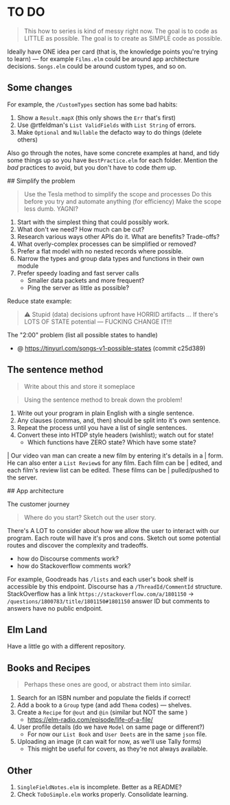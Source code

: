 # TO DO

> This how to series is kind of messy right now.
> The goal is to code as LITTLE as possible.
> The goal is to create as SIMPLE code as possible.

Ideally have ONE idea per card (that is, the knowledge points you're trying to learn) — for example `Films.elm` could be around app architecture decisions. `Songs.elm` could be around custom types, and so on.


## Some changes

For example, the `/CustomTypes` section has some bad habits:

1. Show a `Result.mapX` (this only shows the `Err` that's first)
2. Use @rtfeldman's `List ValidFields` with `List String` of errors.
3. Make `Optional` and `Nullable` the defacto way to do things (delete others)

Also go through the notes, have some concrete examples at hand, and tidy some things up so you have `BestPractice.elm` for each folder. Mention the _bad_ practices to avoid, but you don't have to code _them_ up.


## Simplify the problem

> Use the Tesla method to simplify the scope and processes
> Do this before you try and automate anything (for efficiency)
> Make the scope less dumb. YAGNI?

1. Start with the simplest thing that could possibly work.
2. What don't we need? How much can be cut?
3. Research various ways other APIs do it. What are benefits? Trade-offs?
4. What overly-complex processes can be simplified or removed?
5. Prefer a flat model with no nested records where possible.
6. Narrow the types and group data types and functions in their own module
7. Prefer speedy loading and fast server calls
    - Smaller data packets and more frequent?
    - Ping the server as little as possible?

Reduce state example:

> ⚠️ Stupid (data) decisions upfront have HORRID artifacts ...
> If there's LOTS OF STATE potential — FUCKING CHANGE IT!!!

The "2:00" problem (list all possible states to handle)
- @ https://tinyurl.com/songs-v1-possible-states (commit c25d389)


## The sentence method

> Write about this and store it someplace

> Using the sentence method to break down the problem!

1. Write out your program in plain English with a single sentence.
2. Any clauses (commas, and, then) should be split into it's own sentence.
3. Repeat the process until you have a list of single sentences.
4. Convert these into HTDP style headers (wishlist); watch out for state!
    - Which functions have ZERO state? Which have some state?

|   Our video van man can create a new film by entering it's details in a
|   form. He can also enter a `List Review`s for any film. Each film can be
|   edited, and each film's review list can be edited. These films can be
|   pulled/pushed to the server.


## App architecture

The customer journey

> Where do you start? Sketch out the user story.

There's A LOT to consider about how we allow the user to interact with our
program. Each route will have it's pros and cons. Sketch out some potential
routes and discover the complexity and tradeoffs.

- how do Discourse comments work?
- how do Stackoverflow comments work?

For example, Goodreads has `/lists` and each user's book shelf is accessible by
this endpoint. Discourse has a `/ThreadId/CommentId` structure. StackOverflow has
a link `https://stackoverflow.com/a/1801150` -> `/questions/1800783/title/1801150#1801150` answer ID but comments to answers have no public endpoint.


## Elm Land

Have a little go with a different repository.

## Books and Recipes

> Perhaps these ones are good, or abstract them into similar.

1. Search for an ISBN number and populate the fields if correct!
2. Add a book to a `Group` type (and add `Thema` codes) — shelves.
3. Create a `Recipe` for `@out` and `@in` (similar but NOT the same )
    - https://elm-radio.com/episode/life-of-a-file/
4. User profile details (do we have `Model` on same page or different?)
    - For now our `List Book` and `User Deets` are in the same `json` file.
5. Uploading an image (it can wait for now, as we'll use Tally forms)
    - This might be useful for covers, as they're not always available.

## Other

1. `SingleFieldNotes.elm` is incomplete. Better as a README?
2. Check `ToDoSimple.elm` works properly. Consolidate learning.
